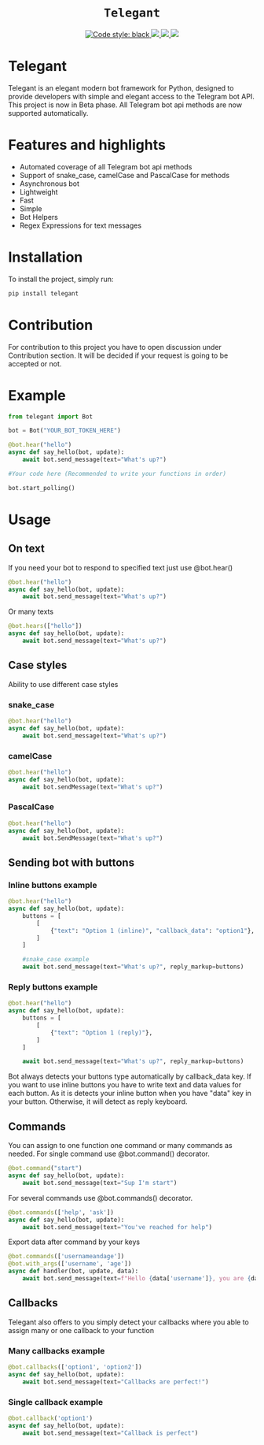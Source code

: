 <h1 align="center">
    <code>Telegant</code>
</h1>
<p align="center">
    <a href="https://github.com/psf/black">
        <img alt="Code style: black" src="https://img.shields.io/badge/code%20style-black-000000.svg">
    </a>
    <a href="https://t.me/telegant_group">
        <img src="https://img.shields.io/badge/Telegram-Group-blue.svg?logo=telegram">
    </a>
    <a href="https://t.me/telegant_official">
        <img src="https://img.shields.io/badge/Telegram-Channel-blue.svg?logo=telegram">
    </a> 
    <a href="https://pypistats.org/packages/telegant">
        <img src="https://img.shields.io/pypi/dm/telegant.svg">
    </a>
</p>

# Telegant 
Telegant is an elegant modern bot framework for Python, designed to provide developers with simple and elegant access to the Telegram bot API.
This project is now in Beta phase. 
All Telegram bot api methods are now supported automatically.

# Features and highlights
* Automated coverage of all Telegram bot api methods
* Support of snake_case, camelCase and PascalCase for methods
* Asynchronous bot
* Lightweight
* Fast
* Simple
* Bot Helpers 
* Regex Expressions for text messages 

# Installation 
To install the project, simply run:

```python 
pip install telegant
```

# Contribution 

For contribution to this project you have to open discussion under Contribution section.
It will be decided if your request is going to be accepted or not. 

# Example 

```python
from telegant import Bot

bot = Bot("YOUR_BOT_TOKEN_HERE")

@bot.hear("hello")
async def say_hello(bot, update): 
    await bot.send_message(text="What's up?")

#Your code here (Recommended to write your functions in order)

bot.start_polling()
```

# Usage 

## On text 

If you need your bot to respond to specified text just use @bot.hear()

```python 
@bot.hear("hello")
async def say_hello(bot, update): 
    await bot.send_message(text="What's up?")
```

Or many texts 

```python 
@bot.hears(["hello"])
async def say_hello(bot, update): 
    await bot.send_message(text="What's up?")
```
## Case styles

Ability to use different case styles

### snake_case

```python 
@bot.hear("hello")
async def say_hello(bot, update): 
    await bot.send_message(text="What's up?")
```

### camelCase 

```python 
@bot.hear("hello")
async def say_hello(bot, update): 
    await bot.sendMessage(text="What's up?")
```

### PascalCase 

```python 
@bot.hear("hello")
async def say_hello(bot, update): 
    await bot.SendMessage(text="What's up?")
```

## Sending bot with buttons

### Inline buttons example
```python 
@bot.hear("hello")
async def say_hello(bot, update): 
    buttons = [
        [
            {"text": "Option 1 (inline)", "callback_data": "option1"},  
        ]
    ]

    #snake_case example
    await bot.send_message(text="What's up?", reply_markup=buttons)
```

### Reply buttons example

```python 
@bot.hear("hello")
async def say_hello(bot, update): 
    buttons = [
        [
            {"text": "Option 1 (reply)"},  
        ]
    ]

    await bot.send_message(text="What's up?", reply_markup=buttons)
```

Bot always detects your buttons type automatically by callback_data key. 
If you want to use inline buttons you have to write text and data values for each button.
As it is detects your inline button when you have "data" key in your button.
Otherwise, it will detect as reply keyboard.

## Commands

You can assign to one function one command or many commands as needed.
For single command use @bot.command() decorator.

```python 
@bot.command("start")
async def say_hello(bot, update):  
    await bot.send_message(text="Sup I'm start")
```
For several commands use @bot.commands() decorator.

```python 
@bot.commands(['help', 'ask'])
async def say_hello(bot, update):  
    await bot.send_message(text="You've reached for help")
```

Export data after command by your keys

```python 
@bot.commands(['usernameandage'])
@bot.with_args(['username', 'age'])
async def handler(bot, update, data): 
    await bot.send_message(text=f"Hello {data['username']}, you are {data['age']} years old.")
```

## Callbacks
Telegant also offers to you simply detect your callbacks where you able to assign many or one callback to your function

### Many callbacks example 

```python 
@bot.callbacks(['option1', 'option2'])
async def say_hello(bot, update):  
    await bot.send_message(text="Callbacks are perfect!")
```

### Single callback example

```python 
@bot.callback('option1')
async def say_hello(bot, update):  
    await bot.send_message(text="Callback is perfect")
```
